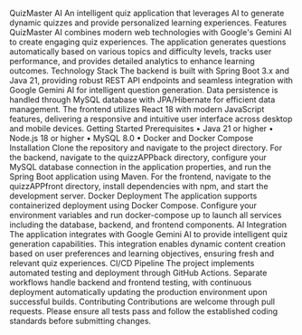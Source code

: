 QuizMaster AI
An intelligent quiz application that leverages AI to generate dynamic quizzes and provide personalized learning experiences.
Features
QuizMaster AI combines modern web technologies with Google's Gemini AI to create engaging quiz experiences. The application generates questions automatically based on various topics and difficulty levels, tracks user performance, and provides detailed analytics to enhance learning outcomes.
Technology Stack
The backend is built with Spring Boot 3.x and Java 21, providing robust REST API endpoints and seamless integration with Google Gemini AI for intelligent question generation. Data persistence is handled through MySQL database with JPA/Hibernate for efficient data management.
The frontend utilizes React 18 with modern JavaScript features, delivering a responsive and intuitive user interface across desktop and mobile devices.
Getting Started
Prerequisites
•	Java 21 or higher
•	Node.js 18 or higher
•	MySQL 8.0
•	Docker and Docker Compose
Installation
Clone the repository and navigate to the project directory.
For the backend, navigate to the quizzAPPback directory, configure your MySQL database connection in the application properties, and run the Spring Boot application using Maven.
For the frontend, navigate to the quizzAPPfront directory, install dependencies with npm, and start the development server.
Docker Deployment
The application supports containerized deployment using Docker Compose. Configure your environment variables and run docker-compose up to launch all services including the database, backend, and frontend components.
AI Integration
The application integrates with Google Gemini AI to provide intelligent quiz generation capabilities. This integration enables dynamic content creation based on user preferences and learning objectives, ensuring fresh and relevant quiz experiences.
CI/CD Pipeline
The project implements automated testing and deployment through GitHub Actions. Separate workflows handle backend and frontend testing, with continuous deployment automatically updating the production environment upon successful builds.
Contributing
Contributions are welcome through pull requests. Please ensure all tests pass and follow the established coding standards before submitting changes.

